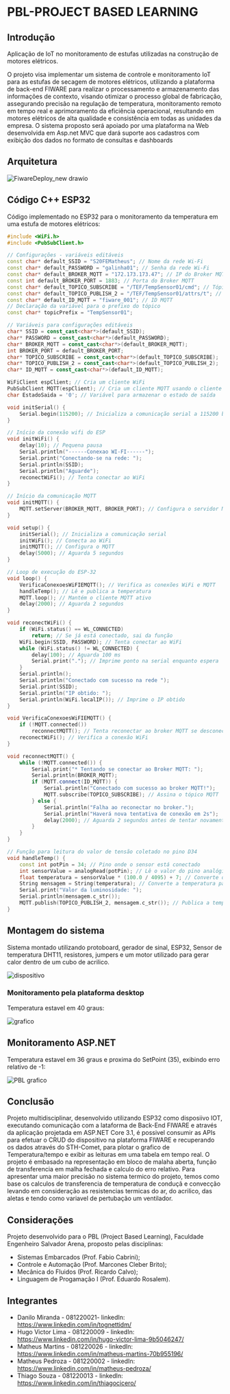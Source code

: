 # PBL-PROJECT BASED LEARNING

## Introdução

Aplicação de IoT no monitoramento de estufas utilizadas na construção de motores elétricos.

O projeto visa implementar um sistema de controle e monitoramento IoT para as estufas de secagem de motores elétricos, utilizando a plataforma de back-end FIWARE para realizar o processamento e armazenamento das informações de contexto, visando otimizar o processo global de fabricação, assegurando precisão na regulação de temperatura, monitoramento remoto em tempo real e aprimoramento da eficiência operacional, resultando em motores elétricos de alta qualidade e consistência em todas as unidades da empresa. O sistema proposto será apoiado por uma plataforma na Web desenvolvida em Asp.net MVC que dará suporte aos cadastros com exibição dos dados no formato de consultas e dashboards

## Arquitetura

![FiwareDeploy_new drawio](https://github.com/Hugo-Victorr/PBL-Project/assets/78647874/2ca611ed-d5f2-4ec2-8b85-ed7b00d5fb1d)

## Código C++ ESP32

Código implementado no ESP32 para o monitoramento da temperatura em uma estufa de motores elétricos:

```cpp
#include <WiFi.h>
#include <PubSubClient.h>

// Configurações - variáveis editáveis
const char* default_SSID = "S20FEMatheus"; // Nome da rede Wi-Fi
const char* default_PASSWORD = "galinha01"; // Senha da rede Wi-Fi
const char* default_BROKER_MQTT = "172.173.173.47"; // IP do Broker MQTT
const int default_BROKER_PORT = 1883; // Porta do Broker MQTT
const char* default_TOPICO_SUBSCRIBE = "/TEF/TempSensor01/cmd"; // Tópico MQTT de escuta
const char* default_TOPICO_PUBLISH_2 = "/TEF/TempSensor01/attrs/t"; // Tópico MQTT de envio de informações para Broker
const char* default_ID_MQTT = "fiware_001"; // ID MQTT
// Declaração da variável para o prefixo do tópico
const char* topicPrefix = "TempSensor01";

// Variáveis para configurações editáveis
char* SSID = const_cast<char*>(default_SSID);
char* PASSWORD = const_cast<char*>(default_PASSWORD);
char* BROKER_MQTT = const_cast<char*>(default_BROKER_MQTT);
int BROKER_PORT = default_BROKER_PORT;
char* TOPICO_SUBSCRIBE = const_cast<char*>(default_TOPICO_SUBSCRIBE);
char* TOPICO_PUBLISH_2 = const_cast<char*>(default_TOPICO_PUBLISH_2);
char* ID_MQTT = const_cast<char*>(default_ID_MQTT);

WiFiClient espClient; // Cria um cliente WiFi
PubSubClient MQTT(espClient); // Cria um cliente MQTT usando o cliente WiFi
char EstadoSaida = '0'; // Variável para armazenar o estado de saída

void initSerial() {
    Serial.begin(115200); // Inicializa a comunicação serial a 115200 bps
}

// Início da conexão wifi do ESP 
void initWiFi() {
    delay(10); // Pequena pausa
    Serial.println("------Conexao WI-FI------");
    Serial.print("Conectando-se na rede: ");
    Serial.println(SSID);
    Serial.println("Aguarde");
    reconectWiFi(); // Tenta conectar ao WiFi
}

// Início da comunicação MQTT
void initMQTT() {
    MQTT.setServer(BROKER_MQTT, BROKER_PORT); // Configura o servidor MQTT
}

void setup() {
    initSerial(); // Inicializa a comunicação serial
    initWiFi(); // Conecta ao WiFi
    initMQTT(); // Configura o MQTT
    delay(5000); // Aguarda 5 segundos
}

// Loop de execução do ESP-32
void loop() {
    VerificaConexoesWiFIEMQTT(); // Verifica as conexões WiFi e MQTT
    handleTemp(); // Lê e publica a temperatura
    MQTT.loop(); // Mantém o cliente MQTT ativo
    delay(2000); // Aguarda 2 segundos
}

void reconectWiFi() {
    if (WiFi.status() == WL_CONNECTED)
        return; // Se já está conectado, sai da função
    WiFi.begin(SSID, PASSWORD); // Tenta conectar ao WiFi
    while (WiFi.status() != WL_CONNECTED) {
        delay(100); // Aguarda 100 ms
        Serial.print("."); // Imprime ponto na serial enquanto espera
    }
    Serial.println();
    Serial.println("Conectado com sucesso na rede ");
    Serial.print(SSID);
    Serial.println("IP obtido: ");
    Serial.println(WiFi.localIP()); // Imprime o IP obtido
}

void VerificaConexoesWiFIEMQTT() {
    if (!MQTT.connected())
        reconnectMQTT(); // Tenta reconectar ao broker MQTT se desconectado
    reconectWiFi(); // Verifica a conexão WiFi
}

void reconnectMQTT() {
    while (!MQTT.connected()) {
        Serial.print("* Tentando se conectar ao Broker MQTT: ");
        Serial.println(BROKER_MQTT);
        if (MQTT.connect(ID_MQTT)) {
            Serial.println("Conectado com sucesso ao broker MQTT!");
            MQTT.subscribe(TOPICO_SUBSCRIBE); // Assina o tópico MQTT
        } else {
            Serial.println("Falha ao reconectar no broker.");
            Serial.println("Haverá nova tentativa de conexão em 2s");
            delay(2000); // Aguarda 2 segundos antes de tentar novamente
        }
    }
}

// Função para leitura do valor de tensão coletado no pino D34
void handleTemp() {
    const int potPin = 34; // Pino onde o sensor está conectado
    int sensorValue = analogRead(potPin); // Lê o valor do pino analógico
    float temperatura = sensorValue * (100.0 / 4095) + 7; // Converte o valor lido para temperatura
    String mensagem = String(temperatura); // Converte a temperatura para string
    Serial.print("Valor da luminosidade: ");
    Serial.println(mensagem.c_str());
    MQTT.publish(TOPICO_PUBLISH_2, mensagem.c_str()); // Publica a temperatura no tópico MQTT
}
```

## Montagem do sistema

Sistema montado utilizando protoboard, gerador de sinal, ESP32, Sensor de temperatura DHT11,  resistores, jumpers e um motor utilizado para gerar calor dentro de um cubo de acrilico.

![dispositivo](https://github.com/Hugo-Victorr/PBL-Project/assets/105120915/80945669-7f37-4c56-a8b4-6b874df5a6ca)

### Monitoramento pela plataforma desktop

Temperatura estavel em 40 graus: 

![grafico](https://github.com/Hugo-Victorr/PBL-Project/assets/105120915/82c4a63b-a4d9-48f2-bdf4-2f84e1a2f00c)

## Monitoramento ASP.NET 

Temperatura estavel em 36 graus e proxima do SetPoint (35), exibindo erro relativo de -1:

![PBL grafico](https://github.com/Hugo-Victorr/PBL-Project/assets/105120915/ee008902-f7d5-4360-ac83-54b233c6a046)

## Conclusão

Projeto multidisciplinar, desenvolvido utilizando ESP32 como disposiivo IOT, executando comunicação com a lataforma de Back-End FIWARE e através da aplicação projetada em ASP.NET Core 3.1, é possivel consumir as APIs para efetuar o CRUD do dispositivo na plataforma FIWARE e recuperando os dados através do STH-Comet, para plotar o grafico de Temperatura/tempo e exibir as leituras em uma tabela em tempo real. O projeto é embasado na representação em bloco de malaha aberta, função de transferencia em malha fechada e 
calculo do erro relativo. Para apresentar uma maior precisão no sistema termico do projeto, temos como base os calculos de transferencia de temperatura de conduçã e convecção levando em consideração as resistencias termicas do ar, do acrilico, das aletas e tendo como variavel de pertubação um ventilador.

## Considerações 

Projeto desenvolvido para o PBL (Project Based Learning), Faculdade Engenheiro Salvador Arena, proposto pelas disciplinas: 

- Sistemas Embarcados (Prof. Fabio Cabrini);
- Controle e Automação (Prof. Marcones Cleber Brito);
- Mecânica do Fluidos (Prof. Ricardo Calvo);
- Linguagem de Progamação I (Prof. Eduardo Rosalem).

## Integrantes

- Danilo Miranda - 081220021- linkedIn: https://www.linkedin.com/in/tognettidm/
- Hugo Victor Lima - 081220009 - linkedIn:  https://www.linkedin.com/in/hugo-victor-lima-9b5046247/
- Matheus Martins - 081220026 - linkedIn: https://www.linkedin.com/in/matheus-martins-70b955196/
- Matheus Pedroza - 081220002 - linkedIn: https://www.linkedin.com/in/matheus-pedroza/
- Thiago Souza - 081220013 - linkedIn: https://www.linkedin.com/in/thiagocicero/

